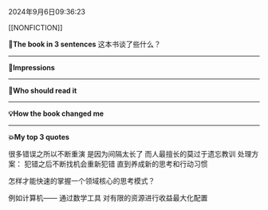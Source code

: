 2024年9月6日09:36:23

[[NONFICTION]]


**🎨The book in 3 sentences**
这本书谈了些什么？


---
**📝Impressions**


---
**🥚Who should read it**


---
**💡How the book changed me**


---
**💥My top 3 quotes**



很多错误之所以不断重演
是因为间隔太长了
而人最擅长的莫过于遗忘教训
处理方案：
犯错之后不断找机会重新犯错 
直到养成新的思考和行动习惯


怎样才能快速的掌握一个领域核心的思考模式？

例如计算机——
通过数学工具 对有限的资源进行收益最大化配置
